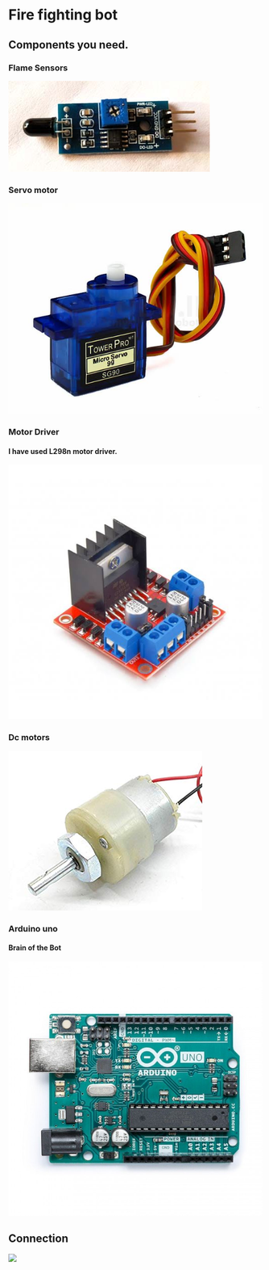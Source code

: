 # Fire fighting bot

## Components you need.

### Flame Sensors

![](image/flame%20sensor.jpg)

### Servo motor

![](image/servo%20motor.jpg)

### Motor Driver
#### I have used  L298n motor driver.

![](image/l298n.jpg)

### Dc motors

![](image/dcmotor(300rpm).jpg)


### Arduino uno

#### Brain of the Bot

![](image/Arduino%20uno.jpg)


## Connection

![](image/connection.jpg)
